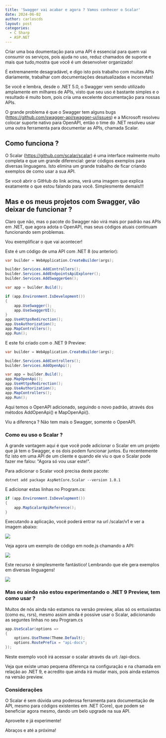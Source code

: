 ```yaml
---
title: 'Swagger vai acabar e agora ? Vamos conhecer o Scalar'
date: 2024-06-02
author: carloscds
layout: post
categories:
  - C Sharp 
  - ASP.NET 
---
```

Criar uma boa doumentação para uma API é essencial para quem vai consumir os serviços, pois ajuda no uso, reduz chamados de suporte e mais que tudo,mostra que você é um desenvolver organizado!

É extremanemte desagradável, e digo isto pois trabalho com muitas APIs diariamente, trabalhar com documentações desatualizadas e incorretas!

Se você e lembra, desde o .NET 5.0, o Swagger vem sendo utilizado amplamente em milhares de APIs, visto que seu uso é bastante simples e o resultado é muito bom, pois cria uma excelente documentação para nossas APIs.

O grande problema é que o Swagger tem alguns bugs (https://github.com/swagger-api/swagger-ui/issues) e a Microsoft resolveu colocar suporte nativo para OpenAPI, então o time do .NET resolveu usar uma outra ferramenta para documentar as APIs, chamada Scalar.

## Como funciona ?

O Scalar (https://github.com/scalar/scalar) é uma interface realmente muito completa e que um grande diferencial: gerar códigos exemplos para diversas linguagens. Isto elimina um grande trabalho de ficar criando exemplos de como usar a sua API.

Se você abrir o GitHub do link acima, verá uma imagem que explica exatamente o que estou falando para você. Simplesmente demais!!!

## Mas e os meus projetos com Swagger, vão deixar de funcionar ?

Claro que não, mas o pacote do Swagger não virá mais por padrão nas APIs em .NET, que agora adota o OpenAPI, mas seus códigos atuais continuam funcionando sem problemas.

Vou exemplificar o que vai acontecer!

Este é um código de uma API com .NET 8 (ou anterior):

```csharp
var builder = WebApplication.CreateBuilder(args);

builder.Services.AddControllers();
builder.Services.AddEndpointsApiExplorer();
builder.Services.AddSwaggerGen();

var app = builder.Build();

if (app.Environment.IsDevelopment())
{
    app.UseSwagger();
    app.UseSwaggerUI();
}
app.UseHttpsRedirection();
app.UseAuthorization();
app.MapControllers();
app.Run();
```

E este foi criado com o .NET 9 Preview:

```csharp
var builder = WebApplication.CreateBuilder(args);

builder.Services.AddControllers();
builder.Services.AddOpenApi();

var app = builder.Build();
app.MapOpenApi();
app.UseHttpsRedirection();
app.UseAuthorization();
app.MapControllers();
app.Run();
```

Aqui temos o OpenAPI adicionado, seguindo o novo padrão, através dos métodos AddOpenApi() e MapOpenApi().

Viu a diferença ? Não tem mais o Swagger, somente o OpenAPI.

### Como eu uso o Scalar ?

A grande vantagem aqui é que você pode adicionar o Scalar em um projeto que já tem o Swagger, e os dois podem funcionar juntos. Eu recentemente fiz isto em uma API de um cliente e quando ele viu o que o Scalar pode fazer me falou: "Agora só vou usar este!".

Para adicionar o Scalar você precisa deste pacote:

```nuget
dotnet add package AspNetCore.Scalar --version 1.0.1
```

E adicionar estas linhas no Program.cs:

```csharp
if (app.Environment.IsDevelopment())
{
    app.MapScalarApiReference();
}
```

Executando a aplicação, você poderá entrar na url /scalar/v1 e ver a imagem abaixo:

![]( wp-content/uploads/2024/06/Scalar-UI.png)
 
Veja agora um exemplo de código em node.js chamando a API:

![]( wp-content/uploads/2024/06/Scalar-UI-NodeJS.png)

Este recurso é simplesmente fantástico! Lembrando que ele gera exemplos em diversas linguagens!

![]( wp-content/uploads/2024/06/Scalar-UI-Languages.gif)

### Mas eu ainda não estou experimentando o .NET 9 Preview, tem como usar ?

Muitos de nós ainda não estamos na versão preview, alias só os entusiastas (como eu, rsrs), mesmo assim ainda é possive usar o Scalar, adicionando as seguntes linhas no seu Program.cs

```csharp
app.UseScalar(options =>
{
    options.UseTheme(Theme.Default);
    options.RoutePrefix = "api-docs";
});
```

Neste exemplo você irá acessar o scalar através da url: /api-docs.

Veja que existe umao pequena diferença na configuração e na chamada em relação ao .NET 9, e acredito que ainda irá mudar mais, pois ainda estamos na versão preview.

### Considerações
O Scalar é sem dúvida uma poderosa ferramenta para documentação de API, mesmo para códigos existentes em .NET (Core), que podem se beneficiar agora mesmo, dando um belo upgrade na sua API.

Aproveite e já experimente!

Abraços e até a próxima!
